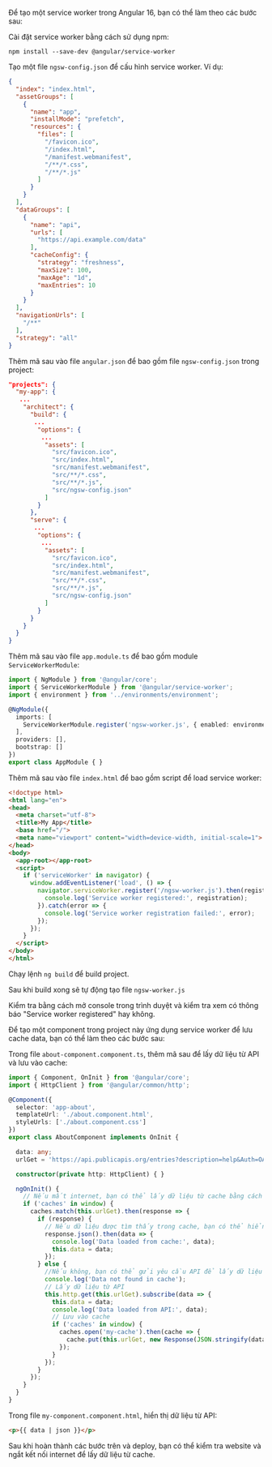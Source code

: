 Để tạo một service worker trong Angular 16, bạn có thể làm theo các bước sau:

Cài đặt service worker bằng cách sử dụng npm:

```
npm install --save-dev @angular/service-worker
```

Tạo một file `ngsw-config.json` để cấu hình service worker. Ví dụ:

```json
{
  "index": "index.html",
  "assetGroups": [
    {
      "name": "app",
      "installMode": "prefetch",
      "resources": {
        "files": [
          "/favicon.ico",
          "/index.html",
          "/manifest.webmanifest",
          "/**/*.css",
          "/**/*.js"
        ]
      }
    }
  ],
  "dataGroups": [
    {
      "name": "api",
      "urls": [
        "https://api.example.com/data"
      ],
      "cacheConfig": {
        "strategy": "freshness",
        "maxSize": 100,
        "maxAge": "1d",
        "maxEntries": 10
      }
    }
  ],
  "navigationUrls": [
    "/**"
  ],
  "strategy": "all"
}
```

Thêm mã sau vào file `angular.json` để bao gồm file `ngsw-config.json` trong project:

```json
"projects": {
  "my-app": {
   ...
    "architect": {
      "build": {
       ...
        "options": {
         ...
          "assets": [
            "src/favicon.ico",
            "src/index.html",
            "src/manifest.webmanifest",
            "src/**/*.css",
            "src/**/*.js",
            "src/ngsw-config.json"
          ]
        }
      },
      "serve": {
       ...
        "options": {
         ...
          "assets": [
            "src/favicon.ico",
            "src/index.html",
            "src/manifest.webmanifest",
            "src/**/*.css",
            "src/**/*.js",
            "src/ngsw-config.json"
          ]
        }
      }
    }
  }
}
```

Thêm mã sau vào file `app.module.ts` để bao gồm module `ServiceWorkerModule`:

```typescript
import { NgModule } from '@angular/core';
import { ServiceWorkerModule } from '@angular/service-worker';
import { environment } from '../environments/environment';

@NgModule({
  imports: [
    ServiceWorkerModule.register('ngsw-worker.js', { enabled: environment.production })
  ],
  providers: [],
  bootstrap: []
})
export class AppModule { }
```


Thêm mã sau vào file `index.html` để bao gồm script để load service worker:


```html
<!doctype html>
<html lang="en">
<head>
  <meta charset="utf-8">
  <title>My App</title>
  <base href="/">
  <meta name="viewport" content="width=device-width, initial-scale=1">
</head>
<body>
  <app-root></app-root>
  <script>
    if ('serviceWorker' in navigator) {
      window.addEventListener('load', () => {
        navigator.serviceWorker.register('/ngsw-worker.js').then(registration => {
          console.log('Service worker registered:', registration);
        }).catch(error => {
          console.log('Service worker registration failed:', error);
        });
      });
    }
  </script>
</body>
</html>
```

Chạy lệnh `ng build` để build project.

Sau khi build xong sẽ tự động tạo file `ngsw-worker.js`

Kiểm tra bằng cách mở console trong trình duyệt và kiểm tra xem có thông báo "Service worker registered" hay không.

Để tạo một component trong project này ứng dụng service worker để lưu cache data, bạn có thể làm theo các bước sau:

Trong file `about-component.component.ts`, thêm mã sau để lấy dữ liệu từ API và lưu vào cache:

```typescript
import { Component, OnInit } from '@angular/core';
import { HttpClient } from '@angular/common/http';

@Component({
  selector: 'app-about',
  templateUrl: './about.component.html',
  styleUrls: ['./about.component.css']
})
export class AboutComponent implements OnInit {

  data: any;
  urlGet = 'https://api.publicapis.org/entries?description=help&Auth=OAuth';

  constructor(private http: HttpClient) { }

  ngOnInit() {
    // Nếu mất internet, bạn có thể lấy dữ liệu từ cache bằng cách sử dụng phương thức caches.match()
    if ('caches' in window) {
      caches.match(this.urlGet).then(response => {
        if (response) {
          // Nếu dữ liệu được tìm thấy trong cache, bạn có thể hiển thị nó trên trang. 
          response.json().then(data => {
            console.log('Data loaded from cache:', data);
            this.data = data;
          });
        } else {
          //Nếu không, bạn có thể gửi yêu cầu API để lấy dữ liệu và lưu vào cache. Ví dụ:
          console.log('Data not found in cache');
          // Lấy dữ liệu từ API
          this.http.get(this.urlGet).subscribe(data => {
            this.data = data;
            console.log('Data loaded from API:', data);
            // Lưu vào cache
            if ('caches' in window) {
              caches.open('my-cache').then(cache => {
                cache.put(this.urlGet, new Response(JSON.stringify(data)));
              });
            }
          });
        }
      });
    }
  }
}
```

Trong file `my-component.component.html`, hiển thị dữ liệu từ API:

```html
<p>{{ data | json }}</p>
```

Sau khi hoàn thành các bước trên và deploy, bạn có thể kiểm tra website và ngắt kết nối internet để lấy dữ liệu từ cache.